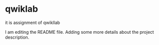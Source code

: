 # qwiklab
it is assignment of qwikllab

I am editing the README file. Adding some more details about the project description.
